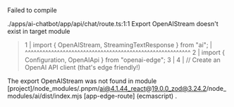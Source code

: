 Failed to compile

./apps/ai-chatbot/app/api/chat/route.ts:1:1
Export OpenAIStream doesn't exist in target module
> 1 | import { OpenAIStream, StreamingTextResponse } from "ai";
    | ^^^^^^^^^^^^^^^^^^^^^^^^^^^^^^^^^^^^^^^^^^^^^^^^^^^^^^^^^
  2 | import { Configuration, OpenAIApi } from "openai-edge";
  3 |
  4 | // Create an OpenAI API client (that's edge friendly!)

The export OpenAIStream was not found in module [project]/node_modules/.pnpm/ai@4.1.44_react@19.0.0_zod@3.24.2/node_modules/ai/dist/index.mjs [app-edge-route] (ecmascript) <exports>.
